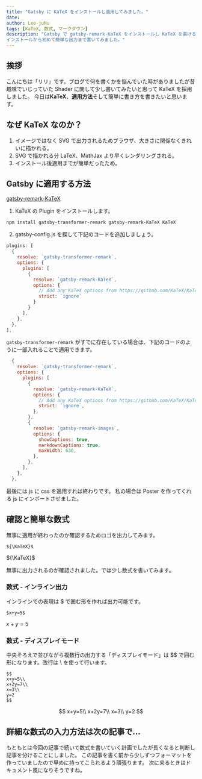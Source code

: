 ```yaml
---
title: "Gatsby に KaTeX をインストールし適用してみました。"
date: 
author: Lee-juNu
tags: [KaTeX, 数式, マークダウン]
description: "Gatsby で gatsby-remark-KaTeX をインストールし KaTeX を書けるようにする方法。
インストールから初めて簡単な出力まで書いてみました。"
---
```


## 挨拶

こんにちは「リリ」です。ブログで何を書くかを悩んでいた時がありましたが昔趣味でいじっていた Shader に関して少し書いてみたいと思って KaTeX を採用しました。
今日は**KaTeX**、**適用方法**そして簡単に書き方を書きたいと思います。

## なぜ KaTeX なのか？
1. イメージではなく SVG で出力されるためブラウザ、大きさに関係なくきれいに描かれる。
2. SVG で描かれる分 LaTeX、MathJax より早くレンダリングされる。
3. インストール後適用までが簡単だったため。

## Gatsby に適用する方法


[gatsby-remark-KaTeX](https://www.gatsbyjs.com/plugins/gatsby-remark-KaTeX/)

1. KaTeX の Plugin をインストールします。

```shell:title=インストール
npm install gatsby-transformer-remark gatsby-remark-KaTeX KaTeX
```

2. gatsby-config.js を探して下記のコードを追加しましょう。

```js:title=gatsby-config.js
plugins: [
  {
    resolve: `gatsby-transformer-remark`,
    options: {
      plugins: [
        {
          resolve: `gatsby-remark-KaTeX`,
          options: {
            // Add any KaTeX options from https://github.com/KaTeX/KaTeX/blob/master/docs/options.md here
            strict: `ignore`
          }
        }
      ],
    },
  },
],
```

`gatsby-transformer-remark` がすでに存在している場合は、下記のコードのように一部入れることで適用できます。


```js{5-11}:title=gatsby-config.js
  {
    resolve: `gatsby-transformer-remark`,
    options: {
      plugins: [
        {
          resolve: `gatsby-remark-KaTeX`,
          options: {
            // Add any KaTeX options from https://github.com/KaTeX/KaTeX/blob/master/docs/options.md here
            strict: `ignore`,
          },
        },
        {
          resolve: `gatsby-remark-images`,
          options: {
            showCaptions: true,
            markdownCaptions: true,
            maxWidth: 630,
          },
        },
      ],
    },
  },
```

最後には js に css を適用すれば終わりです。
私の場合は Poster を作ってくれる js にインポートさせました。

## 確認と簡単な数式

無事に適用が終わったのか確認するためロゴを出力してみます。

```:title=KaTeX&nbsp;出力
${\KaTeX}$
```
${\KaTeX}$

無事に出力されるのが確認されました。では少し数式を書いてみます。


### 数式 - インライン出力
インラインでの表現は $ で囲む形を作れば出力可能です。

```:title=インライン入力
$x+y=5$
```
$x+y=5$

### 数式 - ディスプレイモード
中央そろえで並びながら複数行の出力する「ディスプレイモード」は $$ で囲む形になります。改行は \\ を使って行います。

```:title=数式ボックス入力
$$
x+y=5\\
x+2y=7\\
x=3\\
y=2
$$
```

$$
x+y=5\\
x+2y=7\\
x=3\\
y=2
$$

## 詳細な数式の入力方法は次の記事で…

もともとは今回の記事で続いて数式を書いていく計画でしたが長くなると判断し記事を分けることにしました。
この記事を書く前から少しずつフォーマットを作っていましたので早めに持ってこられるよう頑張ります。
次に来るときはドキュメント風になりそうですね。
